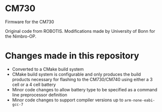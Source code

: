 # CM730

Firmware for the CM730

Original code from ROBOTIS. Modifications made by University of Bonn for the Nimbro-OP.

# Changes made in this repository

- Converted to a CMake build system
- CMake build system is configurable and only produces the build products necessary for flashing to the CM730/CM740 using either a 3 cell or a 4 cell battery
- Minor code changes to allow battery type to be specified as a command line preprocessor definition
- Minor code changes to support compiler versions up to `arm-none-eabi-gcc-7`
